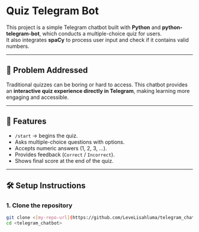 # Quiz Telegram Bot

This project is a simple Telegram chatbot built with **Python** and **python-telegram-bot**, which conducts a multiple-choice quiz for users.  
It also integrates **spaCy** to process user input and check if it contains valid numbers.

---

## 📌 Problem Addressed
Traditional quizzes can be boring or hard to access. This chatbot provides an **interactive quiz experience directly in Telegram**, making learning more engaging and accessible.

---

## 🚀 Features
- `/start` → begins the quiz.  
- Asks multiple-choice questions with options.  
- Accepts numeric answers (1, 2, 3, …).  
- Provides feedback (`Correct` / `Incorrect`).  
- Shows final score at the end of the quiz.  

---

## 🛠️ Setup Instructions

### 1. Clone the repository
```bash
git clone <[my-repo-url](https://github.com/LeveLisahluma/telegram_chatbot.git)>
cd <telegram_chatbot>

